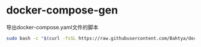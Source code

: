 # docker-compose-gen
导出docker-compose.yaml文件的脚本

```bash
sudo bash -c "$(curl -fsSL https://raw.githubusercontent.com/Bahtya/docker-compose-gen/main/export.sh)"
```
